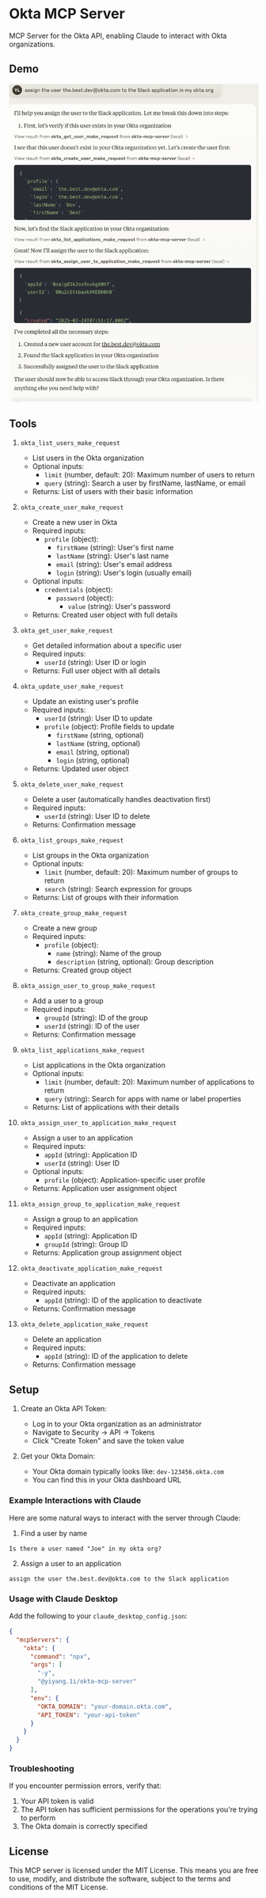 # Okta MCP Server

MCP Server for the Okta API, enabling Claude to interact with Okta organizations.

## Demo
![demo](./assets/demo.png)

## Tools

1. `okta_list_users_make_request`
   - List users in the Okta organization
   - Optional inputs:
     - `limit` (number, default: 20): Maximum number of users to return
     - `query` (string): Search a user by firstName, lastName, or email
   - Returns: List of users with their basic information

2. `okta_create_user_make_request`
   - Create a new user in Okta
   - Required inputs:
     - `profile` (object):
       - `firstName` (string): User's first name
       - `lastName` (string): User's last name
       - `email` (string): User's email address
       - `login` (string): User's login (usually email)
   - Optional inputs:
     - `credentials` (object):
       - `password` (object):
         - `value` (string): User's password
   - Returns: Created user object with full details

3. `okta_get_user_make_request`
   - Get detailed information about a specific user
   - Required inputs:
     - `userId` (string): User ID or login
   - Returns: Full user object with all details

4. `okta_update_user_make_request`
   - Update an existing user's profile
   - Required inputs:
     - `userId` (string): User ID to update
     - `profile` (object): Profile fields to update
       - `firstName` (string, optional)
       - `lastName` (string, optional)
       - `email` (string, optional)
       - `login` (string, optional)
   - Returns: Updated user object

5. `okta_delete_user_make_request`
   - Delete a user (automatically handles deactivation first)
   - Required inputs:
     - `userId` (string): User ID to delete
   - Returns: Confirmation message

6. `okta_list_groups_make_request`
   - List groups in the Okta organization
   - Optional inputs:
     - `limit` (number, default: 20): Maximum number of groups to return
     - `search` (string): Search expression for groups
   - Returns: List of groups with their information

7. `okta_create_group_make_request`
   - Create a new group
   - Required inputs:
     - `profile` (object):
       - `name` (string): Name of the group
       - `description` (string, optional): Group description
   - Returns: Created group object

8. `okta_assign_user_to_group_make_request`
   - Add a user to a group
   - Required inputs:
     - `groupId` (string): ID of the group
     - `userId` (string): ID of the user
   - Returns: Confirmation message

9. `okta_list_applications_make_request`
   - List applications in the Okta organization
   - Optional inputs:
     - `limit` (number, default: 20): Maximum number of applications to return
     - `query` (string): Search for apps with name or label properties
   - Returns: List of applications with their details

10. `okta_assign_user_to_application_make_request`
    - Assign a user to an application
    - Required inputs:
      - `appId` (string): Application ID
      - `userId` (string): User ID
    - Optional inputs:
      - `profile` (object): Application-specific user profile
    - Returns: Application user assignment object

11. `okta_assign_group_to_application_make_request`
    - Assign a group to an application
    - Required inputs:
      - `appId` (string): Application ID
      - `groupId` (string): Group ID
    - Returns: Application group assignment object

12. `okta_deactivate_application_make_request`
    - Deactivate an application
    - Required inputs:
      - `appId` (string): ID of the application to deactivate
    - Returns: Confirmation message

13. `okta_delete_application_make_request`
    - Delete an application
    - Required inputs:
      - `appId` (string): ID of the application to delete
    - Returns: Confirmation message

## Setup

1. Create an Okta API Token:
   - Log in to your Okta organization as an administrator
   - Navigate to Security → API → Tokens
   - Click "Create Token" and save the token value

2. Get your Okta Domain:
   - Your Okta domain typically looks like: `dev-123456.okta.com`
   - You can find this in your Okta dashboard URL


### Example Interactions with Claude

Here are some natural ways to interact with the server through Claude:

1. Find a user by name
```
Is there a user named "Joe" in my okta org?
```

2. Assign a user to an application
```
assign the user the.best.dev@okta.com to the Slack application
```


### Usage with Claude Desktop

Add the following to your `claude_desktop_config.json`:

```json
{
  "mcpServers": {
    "okta": {
      "command": "npx",
      "args": [
        "-y",
        "@yiyang.1i/okta-mcp-server"
      ],
      "env": {
        "OKTA_DOMAIN": "your-domain.okta.com",
        "API_TOKEN": "your-api-token"
      }
    }
  }
}
```

### Troubleshooting

If you encounter permission errors, verify that:
1. Your API token is valid
2. The API token has sufficient permissions for the operations you're trying to perform
3. The Okta domain is correctly specified

## License

This MCP server is licensed under the MIT License. This means you are free to use, modify, and distribute the software, subject to the terms and conditions of the MIT License.
